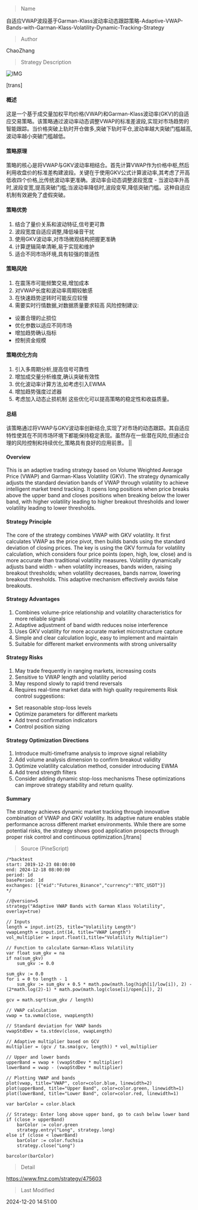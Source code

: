 
> Name

自适应VWAP波段基于Garman-Klass波动率动态跟踪策略-Adaptive-VWAP-Bands-with-Garman-Klass-Volatility-Dynamic-Tracking-Strategy

> Author

ChaoZhang

> Strategy Description

![IMG](https://www.fmz.com/upload/asset/5f22527b389bc10f15.png)

[trans]
#### 概述
这是一个基于成交量加权平均价格(VWAP)和Garman-Klass波动率(GKV)的自适应交易策略。该策略通过波动率动态调整VWAP的标准差波段,实现对市场趋势的智能跟踪。当价格突破上轨时开仓做多,突破下轨时平仓,波动率越大突破门槛越高,波动率越小突破门槛越低。

#### 策略原理
策略的核心是将VWAP与GKV波动率相结合。首先计算VWAP作为价格中枢,然后利用收盘价的标准差构建波段。关键在于使用GKV公式计算波动率,其考虑了开高低收四个价格,比传统波动率更准确。波动率会动态调整波段宽度 - 当波动率升高时,波段变宽,提高突破门槛;当波动率降低时,波段变窄,降低突破门槛。这种自适应机制有效避免了虚假突破。

#### 策略优势
1. 结合了量价关系和波动特征,信号更可靠
2. 波段宽度自适应调整,降低噪音干扰
3. 使用GKV波动率,对市场微观结构把握更准确
4. 计算逻辑简单清晰,易于实现和维护
5. 适合不同市场环境,具有较强的普适性

#### 策略风险
1. 在震荡市可能频繁交易,增加成本
2. 对VWAP长度和波动率周期较敏感
3. 在快速趋势逆转时可能反应较慢
4. 需要实时行情数据,对数据质量要求较高
风险控制建议:
- 设置合理的止损位
- 优化参数以适应不同市场
- 增加趋势确认指标
- 控制资金规模

#### 策略优化方向
1. 引入多周期分析,提高信号可靠性
2. 增加成交量分析维度,确认突破有效性
3. 优化波动率计算方法,如考虑引入EWMA
4. 增加趋势强度过滤器
5. 考虑加入动态止损机制
这些优化可以提高策略的稳定性和收益质量。

#### 总结
该策略通过将VWAP与GKV波动率创新结合,实现了对市场的动态跟踪。其自适应特性使其在不同市场环境下都能保持稳定表现。虽然存在一些潜在风险,但通过合理的风险控制和持续优化,策略具有良好的应用前景。 || 

#### Overview
This is an adaptive trading strategy based on Volume Weighted Average Price (VWAP) and Garman-Klass Volatility (GKV). The strategy dynamically adjusts the standard deviation bands of VWAP through volatility to achieve intelligent market trend tracking. It opens long positions when price breaks above the upper band and closes positions when breaking below the lower band, with higher volatility leading to higher breakout thresholds and lower volatility leading to lower thresholds.

#### Strategy Principle
The core of the strategy combines VWAP with GKV volatility. It first calculates VWAP as the price pivot, then builds bands using the standard deviation of closing prices. The key is using the GKV formula for volatility calculation, which considers four price points (open, high, low, close) and is more accurate than traditional volatility measures. Volatility dynamically adjusts band width - when volatility increases, bands widen, raising breakout thresholds; when volatility decreases, bands narrow, lowering breakout thresholds. This adaptive mechanism effectively avoids false breakouts.

#### Strategy Advantages
1. Combines volume-price relationship and volatility characteristics for more reliable signals
2. Adaptive adjustment of band width reduces noise interference
3. Uses GKV volatility for more accurate market microstructure capture
4. Simple and clear calculation logic, easy to implement and maintain
5. Suitable for different market environments with strong universality

#### Strategy Risks
1. May trade frequently in ranging markets, increasing costs
2. Sensitive to VWAP length and volatility period
3. May respond slowly to rapid trend reversals
4. Requires real-time market data with high quality requirements
Risk control suggestions:
- Set reasonable stop-loss levels
- Optimize parameters for different markets
- Add trend confirmation indicators
- Control position sizing

#### Strategy Optimization Directions
1. Introduce multi-timeframe analysis to improve signal reliability
2. Add volume analysis dimension to confirm breakout validity
3. Optimize volatility calculation method, consider introducing EWMA
4. Add trend strength filters
5. Consider adding dynamic stop-loss mechanisms
These optimizations can improve strategy stability and return quality.

#### Summary
The strategy achieves dynamic market tracking through innovative combination of VWAP and GKV volatility. Its adaptive nature enables stable performance across different market environments. While there are some potential risks, the strategy shows good application prospects through proper risk control and continuous optimization.[/trans]



> Source (PineScript)

``` pinescript
/*backtest
start: 2019-12-23 08:00:00
end: 2024-12-18 08:00:00
period: 1d
basePeriod: 1d
exchanges: [{"eid":"Futures_Binance","currency":"BTC_USDT"}]
*/

//@version=5
strategy("Adaptive VWAP Bands with Garman Klass Volatility", overlay=true)

// Inputs
length = input.int(25, title="Volatility Length")
vwapLength = input.int(14, title="VWAP Length")
vol_multiplier = input.float(1,title="Volatility Multiplier")

// Function to calculate Garman-Klass Volatility
var float sum_gkv = na
if na(sum_gkv)
    sum_gkv := 0.0

sum_gkv := 0.0
for i = 0 to length - 1
    sum_gkv := sum_gkv + 0.5 * math.pow(math.log(high[i]/low[i]), 2) - (2*math.log(2)-1) * math.pow(math.log(close[i]/open[i]), 2)

gcv = math.sqrt(sum_gkv / length)

// VWAP calculation
vwap = ta.vwma(close, vwapLength)

// Standard deviation for VWAP bands
vwapStdDev = ta.stdev(close, vwapLength)

// Adaptive multiplier based on GCV
multiplier = (gcv / ta.sma(gcv, length)) * vol_multiplier

// Upper and lower bands
upperBand = vwap + (vwapStdDev * multiplier)
lowerBand = vwap - (vwapStdDev * multiplier)

// Plotting VWAP and bands
plot(vwap, title="VWAP", color=color.blue, linewidth=2)
plot(upperBand, title="Upper Band", color=color.green, linewidth=1)
plot(lowerBand, title="Lower Band", color=color.red, linewidth=1)

var barColor = color.black

// Strategy: Enter long above upper band, go to cash below lower band
if (close > upperBand)
    barColor := color.green
    strategy.entry("Long", strategy.long)
else if (close < lowerBand)
    barColor := color.fuchsia
    strategy.close("Long")

barcolor(barColor)

```

> Detail

https://www.fmz.com/strategy/475603

> Last Modified

2024-12-20 14:51:00
